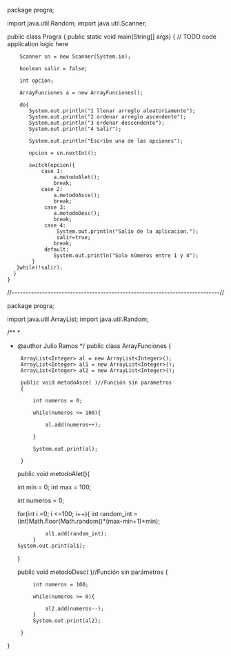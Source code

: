 package progra;

import java.util.Random;
import java.util.Scanner;


public class Progra {
    public static void main(String[] args) {
        // TODO code application logic here
        
        Scanner sn = new Scanner(System.in);
        
        boolean salir = false;
        
        int opcion; 
        
        ArrayFunciones a = new ArrayFunciones();
        
        do{
           System.out.println("1 llenar arreglo aleatoriamente");
           System.out.println("2 ordenar arreglo ascendente");
           System.out.println("3 ordenar descendente");
           System.out.println("4 Salir");
           
           System.out.println("Escribe una de las opciones");
           
           opcion = sn.nextInt();
           
           switch(opcion){
               case 1:
                   a.metodoAlet();            
                   break;
               case 2:
                   a.metodoAsce();
                   break;
                case 3:
                   a.metodoDesc();
                   break;
                case 4:
                    System.out.println("Salio de la aplicacion.");
                    salir=true;
                   break;
                default:
                   System.out.println("Solo números entre 1 y 4");
            }
       }while(!salir);
      }
    } 

//---------------------------------------------------------------------------//


package progra;

import java.util.ArrayList;
import java.util.Random;

/**
 *
 * @author Julio Ramos
 */
public class ArrayFunciones {
    
        ArrayList<Integer> al = new ArrayList<Integer>();
        ArrayList<Integer> al1 = new ArrayList<Integer>();
        ArrayList<Integer> al2 = new ArrayList<Integer>();
    
        public void metodoAsce( )//Función sin parámetros
        {
           
            int numeros = 0;
        
            while(numeros <= 100){
                
                al.add(numeros++);
                
            }
            
            System.out.print(al);
            
        }
        
    public void metodoAlet(){
        
        
      int min = 0;
      int max = 100;
      
      int numeros = 0;
      
      for(int i =0; i <=100; i++){
          int random_int = (int)Math.floor(Math.random()*(max-min+1)+min);
                
                al1.add(random_int);         
            }
       System.out.print(al1);
    }
    
    public void metodoDesc( )//Función sin parámetros
        {
           
            int numeros = 100;
        
            while(numeros >= 0){
                
                al2.add(numeros--);        
            }         
            System.out.print(al2);
            
        }
}
